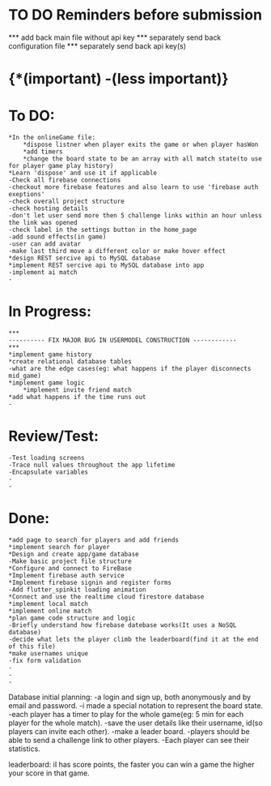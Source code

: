 # TO DO Reminders before submission

*** add back main file without api key
*** separately send back configuration file
*** separately send back api key(s)

# {*(important) -(less important)}
# To DO:

    *In the onlineGame file:
        *dispose listner when player exits the game or when player hasWon
        *add timers
        *change the board state to be an array with all match state(to use for player game play history)
    *Learn 'dispose' and use it if applicable
    -Check all firebase connections
    -checkout more firebase features and also learn to use 'firebase auth exeptions'
    -check overall project structure
    -check hosting details
    -don't let user send more then 5 challenge links within an hour unless the link was opened
    -check label in the settings button in the home_page 
    -add sound effects(in game)
    -user can add avatar
    -make last third move a different color or make hover effect
    *design REST sercive api to MySQL database
    *implement REST sercive api to MySQL database into app
    -implement ai match
    -

# In Progress:

    ***
    ---------- FIX MAJOR BUG IN USERMODEL CONSTRUCTION ------------
    ***
    *implement game history
    *create relational database tables
    -what are the edge cases(eg: what happens if the player disconnects mid_game)
    *implement game logic
        *implement invite friend match
    *add what happens if the time runs out
    -

# Review/Test:

    -Test loading screens
    -Trace null values throughout the app lifetime
    -Encapsulate variables
    -
    -

# Done:
    *add page to search for players and add friends
    *implement search for player
    *Design and create app/game database
    -Make basic project file structure
    *Configure and connect to FireBase
    *Implement firebase auth service
    *Implement firebase signin and register forms
    -Add flutter_spinkit loading animation
    *Connect and use the realtime cloud firestore database
    *implement local match
    *implement online match
    *plan game code structure and logic
    -Briefly understand how firebase datebase works(It uses a NoSQL database)
    -decide what lets the player climb the leaderboard(find it at the end of this file)
    *make usernames unique
    -fix form validation
    -
    -
    -

Database initial planning:
-a login and sign up, both anonymously and by email and password.
    -i made a special notation to represent the board state.
    -each player has a timer to play for the whole game(eg: 5 min for each player for the whole match).
    -save the user details like their username, id(so players can invite each other).
-make a leader board.
    -players should be able to send a challenge link to other players.
    -Each player can see their statistics.

leaderboard:
iI has score points, the faster you can win a game the higher your score in that game.